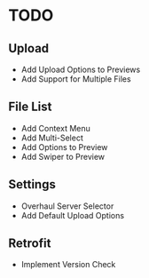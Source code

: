 # TODO

## Upload

- Add Upload Options to Previews
- Add Support for Multiple Files

## File List

- Add Context Menu
- Add Multi-Select
- Add Options to Preview
- Add Swiper to Preview

## Settings

- Overhaul Server Selector
- Add Default Upload Options

## Retrofit

- Implement Version Check
